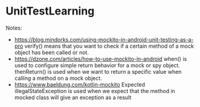 # UnitTestLearning

Notes:
- https://blog.mindorks.com/using-mockito-in-android-unit-testing-as-a-pro
verify() means that you want to check if a certain method of a mock object has been called or not.
- https://dzone.com/articles/how-to-use-mockito-in-android
when() is used to configure simple return behavior for a mock or spy object.
thenReturn() is used when we want to return a specific value when calling a method on a mock object.
- https://www.baeldung.com/kotlin-mockito
Expected illegalStateException is used when we expect that the method in mocked class will give an exception as a result
